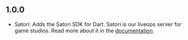 ## 1.0.0
- Satori: Adds the Satori SDK for Dart. Satori is our liveops server for game studios. Read more about it in the [documentation](https://heroiclabs.com/docs/satori/concepts/introduction/).